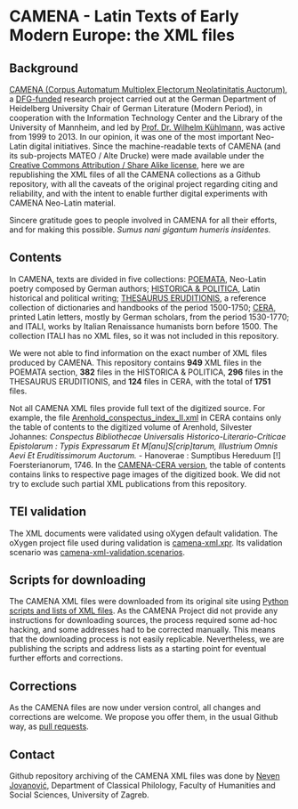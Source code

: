 # CAMENA - Latin Texts of Early Modern Europe: the XML files

## Background

[CAMENA (Corpus Automatum Multiplex Electorum Neolatinitatis Auctorum)](http://www.uni-mannheim.de/mateo/camenahtdocs/camena_e.html), a [DFG-funded](http://www.dfg.de/) research project carried out at the German Department of Heidelberg University Chair of German Literature (Modern Period), in cooperation with the Information Technology Center and the Library of the University of Mannheim, and led by [Prof. Dr. Wilhelm Kühlmann](http://www.gs.uni-heidelberg.de/personen/kuehlmann.html), was active from 1999 to 2013. In our opinion, it was one of the most important Neo-Latin digital initiatives. Since the machine-readable texts of CAMENA (and its sub-projects MATEO / Alte Drucke) were made available under the [Creative Commons Attribution / Share Alike license](LICENSE.md), here we are republishing the XML files of all the CAMENA collections as a Github repository, with all the caveats of the original project regarding citing and reliability, and with the intent to enable further digital experiments with CAMENA Neo-Latin material.

Sincere gratitude goes to people involved in CAMENA for all their efforts, and for making this possible. *Sumus nani gigantum humeris insidentes.*

## Contents

In CAMENA, texts are divided in five collections: [POEMATA](poemata), Neo-Latin poetry composed by German authors; [HISTORICA & POLITICA](historicapolitica), Latin historical and political writing; [THESAURUS ERUDITIONIS](thesaurus), a reference collection of dictionaries and handbooks of the period 1500-1750; [CERA](cera), printed Latin letters, mostly by German scholars, from the period 1530-1770; and ITALI, works by Italian Renaissance humanists born before 1500. The collection ITALI has no XML files, so it was not included in this repository.

We were not able to find information on the exact number of XML files produced by CAMENA. This repository contains **949** XML files in the POEMATA section, **382** files in the HISTORICA & POLITICA, **296** files in the THESAURUS ERUDITIONIS, and **124** files in CERA, with the total of **1751** files.

Not all CAMENA XML files provide full text of the digitized source. For example, the file [Arenhold_conspectus_index_II.xml](cera/Arenhold_conspectus_index_II.xml) in CERA contains only the table of contents to the digitized volume of Arenhold, Silvester Johannes: *Conspectus Bibliothecae Universalis Historico-Literario-Criticae Epistolarum : Typis Expressarum Et M[anu]S[crip]tarum, Illustrium Omnis Aevi Et Eruditissimorum Auctorum.* - Hanoverae : Sumptibus Hereduum [!] Foersterianorum, 1746. In the [CAMENA-CERA version](http://www.uni-mannheim.de/mateo/cera/autoren/arenhold_cera.html), the table of contents contains links to respective page images of the digitized book. We did not try to exclude such partial XML publications from this repository.

## TEI validation

The XML documents were validated using oXygen default validation. The oXygen project file used during validation is [camena-xml.xpr](camena-xml.xpr). Its validation scenario was [camena-xml-validation.scenarios](camena-xml-validation.scenarios).

## Scripts for downloading

The CAMENA XML files were downloaded from its original site using [Python scripts and lists of XML files](downloading-scripts). As the CAMENA Project did not provide any instructions for downloading sources, the process required some ad-hoc hacking, and some addresses had to be corrected manually. This means that the downloading process is not easily replicable. Nevertheless, we are publishing the scripts and address lists as a starting point for eventual further efforts and corrections.

## Corrections

As the CAMENA files are now under version control, all changes and corrections are welcome. We propose you offer them, in the usual Github way, as [pull requests](https://help.github.com/articles/about-pull-requests/).

## Contact

Github repository archiving of the CAMENA XML files was done by [Neven Jovanović](orcid.org/0000-0002-9119-399X), Department of Classical Philology, Faculty of Humanities and Social Sciences, 
University of Zagreb.

